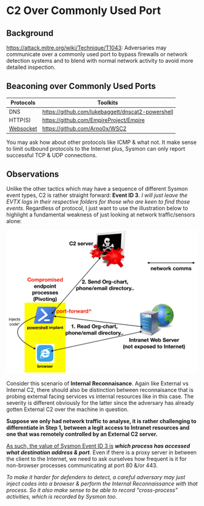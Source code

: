 # C2 Over Commonly Used Port

## Background

https://attack.mitre.org/wiki/Technique/T1043: Adversaries may communicate over a commonly used port to bypass firewalls or network detection systems and to blend with normal network activity to avoid more detailed inspection.

## Beaconing over Commonly Used Ports

| Protocols                                            | Toolkits                                          |
| ---------------------------------------------------- | ------------------------------------------------- |
| DNS                                                  | https://github.com/lukebaggett/dnscat2-powershell |
| HTTP(S)                                              | https://github.com/EmpireProject/Empire           |
| [Websocket](https://en.wikipedia.org/wiki/WebSocket) | https://github.com/Arno0x/WSC2                    |

You may ask how about other protocols like ICMP & what not. It make sense to limit outbound protocols to the Internet plus, Sysmon can only report successful TCP & UDP connections.

## Observations

Unlike the other tactics which may have a sequence of different Sysmon event types, C2 is rather straight forward: **Event ID 3**. *I will just leave the EVTX logs in their respective folders for those who are keen to find those events*. Regardless of protocol, I just want to use the illustration below to highlight a fundamental weakness of just looking at network traffic/sensors alone:

![](img/internalreconn.jpeg)

Consider this scenario of **Internal** **Reconnaisance**. Again like External vs Internal C2, there should also be distinction between reconnaisance that is probing external facing services vs internal resources like in this case. The severity is different obviously for the latter since the adversary has already gotten External C2 over the machine in question.

**Suppose we only had network traffic to analyse, it is rather challenging to differentiate in Step 1, between a legit access to Intranet resources and one that was remotely controlled by an External C2 server.**

<u>As such, the value of Sysmon Event ID 3 is</u> ***which process has accessed what destination address & port***. Even if there is a proxy server in between the client to the Internet, we need to ask ourselves how frequent is it for non-browser processes communicating at port 80 &/or 443.

*To make it harder for defenders to detect, a careful adversary may just inject codes into a browser & perform the Internal Reconnaissance with that process. So it also make sense to be able to record "cross-process" activities, which is recorded by Sysmon too.*


